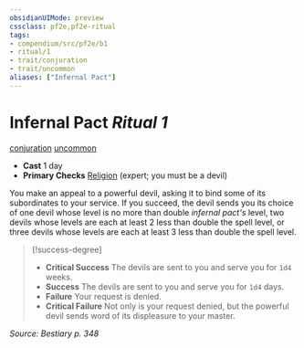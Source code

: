 ```yaml
---
obsidianUIMode: preview
cssclass: pf2e,pf2e-ritual
tags:
- compendium/src/pf2e/b1
- ritual/1
- trait/conjuration
- trait/uncommon
aliases: ["Infernal Pact"]
---
```

# Infernal Pact *Ritual 1*  
[conjuration](rules/traits/conjuration.md)  [uncommon](rules/traits/uncommon.md)  

- **Cast** 1 day
- **Primary Checks** [Religion](compendium/skills.md#Religion) (expert; you must be a devil)

You make an appeal to a powerful devil, asking it to bind some of its subordinates to your service. If you succeed, the devil sends you its choice of one devil whose level is no more than double _infernal pact's_ level, two devils whose levels are each at least 2 less than double the spell level, or three devils whose levels are each at least 3 less than double the spell level.

> [!success-degree] 
> - **Critical Success** The devils are sent to you and serve you for `1d4` weeks.
> - **Success** The devils are sent to you and serve you for `1d4` days.
> - **Failure** Your request is denied.
> - **Critical Failure** Not only is your request denied, but the powerful devil sends word of its displeasure to your master.

*Source: Bestiary p. 348*